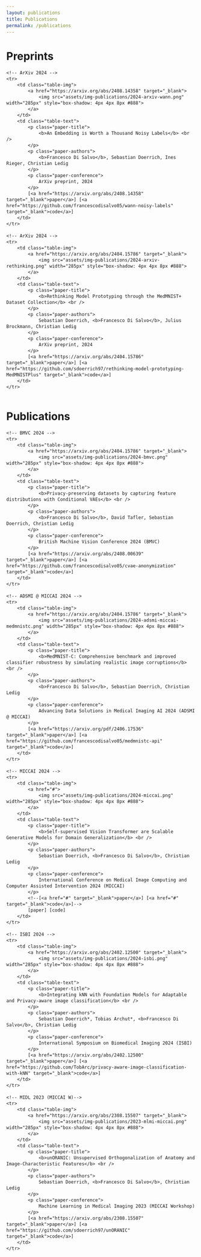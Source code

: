 ```yaml
---
layout: publications
title: Publications
permalink: /publications
---
```


# Preprints

<table id="tbPublications" cellspacing="0" cellpadding="0">

    <!-- ArXiv 2024 -->
    <tr>
        <td class="table-img">
            <a href="https://arxiv.org/abs/2408.14358" target="_blank">
                <img src="assets/img-publications/2024-arxiv-wann.png" width="285px" style="box-shadow: 4px 4px 8px #888">
            </a>
        </td>
        <td class="table-text">
            <p class="paper-title">
                <b>An Embedding is Worth a Thousand Noisy Labels</b> <br />
            </p>
            <p class="paper-authors">
                <b>Francesco Di Salvo</b>, Sebastian Doerrich, Ines Rieger, Christian Ledig
            </p>
            <p class="paper-conference">
                ArXiv preprint, 2024
            </p>
            [<a href="https://arxiv.org/abs/2408.14358" target="_blank">paper</a>] [<a href="https://github.com/francescodisalvo05/wann-noisy-labels" target="_blank">code</a>]
        </td>
    </tr>

    <!-- ArXiv 2024 -->
    <tr>
        <td class="table-img">
            <a href="https://arxiv.org/abs/2404.15786" target="_blank">
                <img src="assets/img-publications/2024-arxiv-rethinking.png" width="285px" style="box-shadow: 4px 4px 8px #888">
            </a>
        </td>
        <td class="table-text">
            <p class="paper-title">
                <b>Rethinking Model Prototyping through the MedMNIST+ Dataset Collection</b> <br />
            </p>
            <p class="paper-authors">
                Sebastian Doerrich, <b>Francesco Di Salvo</b>, Julius Brockmann, Christian Ledig
            </p>
            <p class="paper-conference">
                ArXiv preprint, 2024
            </p>
            [<a href="https://arxiv.org/abs/2404.15786" target="_blank">paper</a>] [<a href="https://github.com/sdoerrich97/rethinking-model-prototyping-MedMNISTPlus" target="_blank">code</a>]
        </td>
    </tr>

</table>

# Publications

<table id="tbPublications" cellspacing="0" cellpadding="0">

    <!-- BMVC 2024 -->
    <tr>
        <td class="table-img">
            <a href="https://arxiv.org/abs/2404.15786" target="_blank">
                <img src="assets/img-publications/2024-bmvc.png" width="285px" style="box-shadow: 4px 4px 8px #888">
            </a>
        </td>
        <td class="table-text">
            <p class="paper-title">
                <b>Privacy-preserving datasets by capturing feature distributions with Conditional VAEs</b> <br />
            </p>
            <p class="paper-authors">
                <b>Francesco Di Salvo</b>, David Tafler, Sebastian Doerrich, Christian Ledig
            </p>
            <p class="paper-conference">
                British Machine Vision Conference 2024 (BMVC)
            </p>
            [<a href="https://arxiv.org/abs/2408.00639" target="_blank">paper</a>] [<a href="https://github.com/francescodisalvo05/cvae-anonymization" target="_blank">code</a>]
        </td>
    </tr>

    <!-- ADSMI @ MICCAI 2024 -->
    <tr>
        <td class="table-img">
            <a href="https://arxiv.org/abs/2404.15786" target="_blank">
                <img src="assets/img-publications/2024-adsmi-miccai-medmnistc.png" width="285px" style="box-shadow: 4px 4px 8px #888">
            </a>
        </td>
        <td class="table-text">
            <p class="paper-title">
                <b>MedMNIST-C: Comprehensive benchmark and improved classifier robustness by simulating realistic image corruptions</b> <br />
            </p>
            <p class="paper-authors">
                <b>Francesco Di Salvo</b>, Sebastian Doerrich, Christian Ledig
            </p>
            <p class="paper-conference">
                Advancing Data Solutions in Medical Imaging AI 2024 (ADSMI @ MICCAI)
            </p>
            [<a href="https://arxiv.org/pdf/2406.17536" target="_blank">paper</a>] [<a href="https://github.com/francescodisalvo05/medmnistc-api" target="_blank">code</a>]
        </td>
    </tr>

    <!-- MICCAI 2024 -->
    <tr>
        <td class="table-img">
            <a href="#">
                <img src="assets/img-publications/2024-miccai.png" width="285px" style="box-shadow: 4px 4px 8px #888">
            </a>
        </td>
        <td class="table-text">
            <p class="paper-title">
                <b>Self-supervised Vision Transformer are Scalable Generative Models for Domain Generalization</b> <br />
            </p>
            <p class="paper-authors">
                Sebastian Doerrich, <b>Francesco Di Salvo</b>, Christian Ledig
            </p>
            <p class="paper-conference">
                International Conference on Medical Image Computing and Computer Assisted Intervention 2024 (MICCAI)
            </p>
            <!--[<a href="#" target="_blank">paper</a>] [<a href="#" target="_blank">code</a>]-->
            [paper] [code]
        </td>
    </tr>

    <!-- ISBI 2024 -->
    <tr>
        <td class="table-img">
            <a href="https://arxiv.org/abs/2402.12500" target="_blank">
                <img src="assets/img-publications/2024-isbi.png" width="285px" style="box-shadow: 4px 4px 8px #888">
            </a>
        </td>
        <td class="table-text">
            <p class="paper-title">
                <b>Integrating kNN with Foundation Models for Adaptable and Privacy-aware image classification</b> <br />
            </p>
            <p class="paper-authors">
                Sebastian Doerrich*, Tobias Archut*, <b>Francesco Di Salvo</b>, Christian Ledig
            </p>
            <p class="paper-conference">
                International Symposium on Biomedical Imaging 2024 (ISBI)
            </p>
            [<a href="https://arxiv.org/abs/2402.12500" target="_blank">paper</a>] [<a href="https://github.com/TobArc/privacy-aware-image-classification-with-kNN" target="_blank">code</a>]
        </td>
    </tr>

    <!-- MIDL 2023 (MICCAI W)-->
    <tr>
        <td class="table-img">
            <a href="https://arxiv.org/abs/2308.15507" target="_blank">
                <img src="assets/img-publications/2023-mlmi-miccai.png" width="285px" style="box-shadow: 4px 4px 8px #888">
            </a>
        </td>
        <td class="table-text">
            <p class="paper-title">
                <b>unORANIC: Unsupervised Orthogonalization of Anatomy and Image-Characteristic Features</b> <br />
            </p>
            <p class="paper-authors">
                Sebastian Doerrich, <b>Francesco Di Salvo</b>, Christian Ledig
            </p>
            <p class="paper-conference">
                Machine Learning in Medical Imaging 2023 (MICCAI Workshop)
            </p>
            [<a href="https://arxiv.org/abs/2308.15507" target="_blank">paper</a>] [<a href="https://github.com/sdoerrich97/unORANIC" target="_blank">code</a>]
        </td>
    </tr>

</table>
